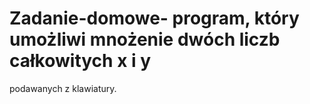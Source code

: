 # Zadanie-domowe- program, który umożliwi mnożenie dwóch liczb całkowitych x i y
podawanych z klawiatury.
